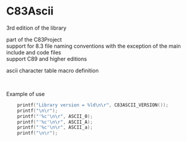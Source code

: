 # C83Ascii

3rd edition of the library

part of the C83Project<br>
support for 8.3 file naming conventions with the exception of the main include and code files<br>
support C89 and higher editions<br>

ascii character table macro definition

<br>

Example of use
```c
	printf("Library version = %ld\n\r", C83ASCII_VERSION());
	printf("\n\r");
	printf("'%c'\n\r", ASCII_0);
	printf("'%c'\n\r", ASCII_A);
	printf("'%c'\n\r", ASCII_a);
	printf("\n\r");
```
